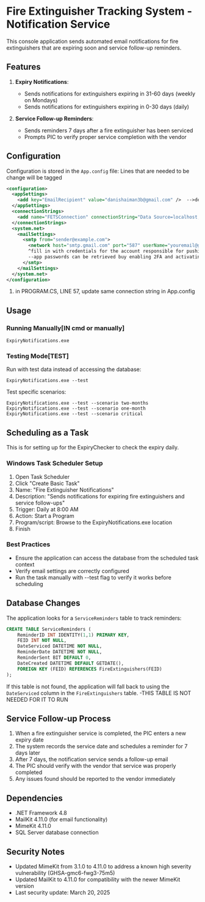 # Fire Extinguisher Tracking System - Notification Service

This console application sends automated email notifications for fire extinguishers that are expiring soon and service follow-up reminders.

## Features

1. **Expiry Notifications**:
   - Sends notifications for extinguishers expiring in 31-60 days (weekly on Mondays)
   - Sends notifications for extinguishers expiring in 0-30 days (daily)

2. **Service Follow-up Reminders**:
   - Sends reminders 7 days after a fire extinguisher has been serviced
   - Prompts PIC to verify proper service completion with the vendor

## Configuration

Configuration is stored in the `App.config` file:
Lines that are needed to be change will be tagged

```xml
<configuration>
  <appSettings>
    <add key="EmailRecipient" value="danishaiman3b@gmail.com" />  -->default recipient email
  </appSettings>
  <connectionStrings>
    <add name="FETSConnection" connectionString="Data Source=localhost;Initial Catalog=FETS;User ID=danishaiman;Password=12345;Connection   Timeout=30" providerName="System.Data.SqlClient" />         --> alter based on DB credentials
  </connectionStrings>
  <system.net>
    <mailSettings>
      <smtp from="sender@example.com">
        <network host="smtp.gmail.com" port="587" userName="youremail@gmail.com" password="your-app-password" enableSsl="true" />
        ^fill in with credentials for the account responsible for pushing email
        --app passwords can be retrieved buy enabling 2FA and activating them on the account
      </smtp>
    </mailSettings>
  </system.net>
</configuration>
```


1. in PROGRAM.CS, LINE 57, update same connection string in App.config


## Usage

### Running Manually[IN cmd or manually]

```
ExpiryNotifications.exe
```

### Testing Mode[TEST]

Run with test data instead of accessing the database:

```
ExpiryNotifications.exe --test
```

Test specific scenarios:

```
ExpiryNotifications.exe --test --scenario two-months
ExpiryNotifications.exe --test --scenario one-month
ExpiryNotifications.exe --test --scenario critical
```

## Scheduling as a Task

This is for setting up for the ExpiryChecker to check the expiry daily.
### Windows Task Scheduler Setup

1. Open Task Scheduler
2. Click "Create Basic Task"
3. Name: "Fire Extinguisher Notifications"
4. Description: "Sends notifications for expiring fire extinguishers and service follow-ups"
5. Trigger: Daily at 8:00 AM
6. Action: Start a Program
7. Program/script: Browse to the ExpiryNotifications.exe location
8. Finish

### Best Practices

- Ensure the application can access the database from the scheduled task context
- Verify email settings are correctly configured
- Run the task manually with --test flag to verify it works before scheduling

## Database Changes

The application looks for a `ServiceReminders` table to track reminders:

```sql
CREATE TABLE ServiceReminders (
    ReminderID INT IDENTITY(1,1) PRIMARY KEY,
    FEID INT NOT NULL,
    DateServiced DATETIME NOT NULL,
    ReminderDate DATETIME NOT NULL,
    ReminderSent BIT DEFAULT 0,
    DateCreated DATETIME DEFAULT GETDATE(),
    FOREIGN KEY (FEID) REFERENCES FireExtinguishers(FEID)
);
```

If this table is not found, the application will fall back to using the `DateServiced` column in the `FireExtinguishers` table.
-THIS TABLE IS NOT NEEDED FOR IT TO RUN

## Service Follow-up Process

1. When a fire extinguisher service is completed, the PIC enters a new expiry date
2. The system records the service date and schedules a reminder for 7 days later
3. After 7 days, the notification service sends a follow-up email
4. The PIC should verify with the vendor that service was properly completed
5. Any issues found should be reported to the vendor immediately

## Dependencies

- .NET Framework 4.8
- MailKit 4.11.0 (for email functionality)
- MimeKit 4.11.0
- SQL Server database connection

## Security Notes

- Updated MimeKit from 3.1.0 to 4.11.0 to address a known high severity vulnerability (GHSA-gmc6-fwg3-75m5)
- Updated MailKit to 4.11.0 for compatibility with the newer MimeKit version
- Last security update: March 20, 2025
